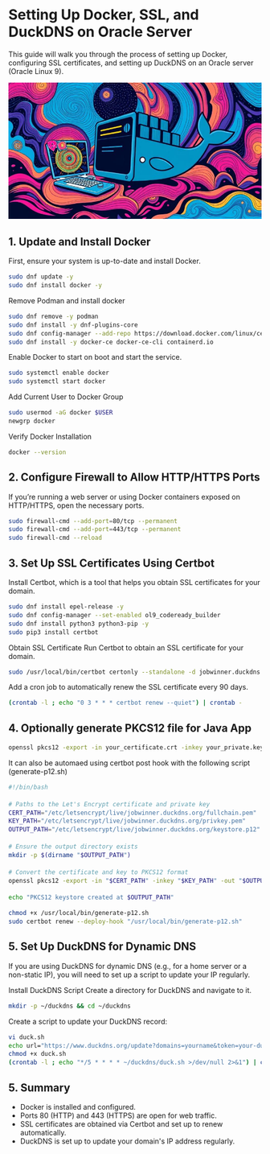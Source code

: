 # Setting Up Docker, SSL, and DuckDNS on Oracle Server

This guide will walk you through the process of setting up Docker, configuring SSL certificates, and setting up DuckDNS on an Oracle server (Oracle Linux 9).

![Oracle Server](../../assets/tech-blog/devops/oracle-server/banner.jpg)

## 1. Update and Install Docker

First, ensure your system is up-to-date and install Docker.

``` bash
sudo dnf update -y
sudo dnf install docker -y
```

Remove Podman and install docker

``` bash
sudo dnf remove -y podman
sudo dnf install -y dnf-plugins-core
sudo dnf config-manager --add-repo https://download.docker.com/linux/centos/docker-ce.repo
sudo dnf install -y docker-ce docker-ce-cli containerd.io
```

Enable Docker to start on boot and start the service.

``` bash
sudo systemctl enable docker
sudo systemctl start docker
```

Add Current User to Docker Group

``` bash
sudo usermod -aG docker $USER
newgrp docker
```

Verify Docker Installation
``` bash
docker --version
```

## 2. Configure Firewall to Allow HTTP/HTTPS Ports

If you’re running a web server or using Docker containers exposed on HTTP/HTTPS, open the necessary ports.

``` bash
sudo firewall-cmd --add-port=80/tcp --permanent
sudo firewall-cmd --add-port=443/tcp --permanent
sudo firewall-cmd --reload
```

## 3. Set Up SSL Certificates Using Certbot

Install Certbot, which is a tool that helps you obtain SSL certificates for your domain.

``` bash
sudo dnf install epel-release -y
sudo dnf config-manager --set-enabled ol9_codeready_builder
sudo dnf install python3 python3-pip -y
sudo pip3 install certbot
```

Obtain SSL Certificate
Run Certbot to obtain an SSL certificate for your domain.

``` bash
sudo /usr/local/bin/certbot certonly --standalone -d jobwinner.duckdns.org
```

Add a cron job to automatically renew the SSL certificate every 90 days.
``` bash
(crontab -l ; echo "0 3 * * * certbot renew --quiet") | crontab -
```

## 4. Optionally generate PKCS12 file for Java App

``` bash
openssl pkcs12 -export -in your_certificate.crt -inkey your_private.key -out keystore.p12 -name selfsigned
```

It can also be automaed using certbot post hook with the following script (generate-p12.sh)

``` bash
#!/bin/bash

# Paths to the Let's Encrypt certificate and private key
CERT_PATH="/etc/letsencrypt/live/jobwinner.duckdns.org/fullchain.pem"
KEY_PATH="/etc/letsencrypt/live/jobwinner.duckdns.org/privkey.pem"
OUTPUT_PATH="/etc/letsencrypt/live/jobwinner.duckdns.org/keystore.p12"

# Ensure the output directory exists
mkdir -p $(dirname "$OUTPUT_PATH")

# Convert the certificate and key to PKCS12 format
openssl pkcs12 -export -in "$CERT_PATH" -inkey "$KEY_PATH" -out "$OUTPUT_PATH" -name selfsigned -password pass:yourpassword

echo "PKCS12 keystore created at $OUTPUT_PATH"
```

``` bash
chmod +x /usr/local/bin/generate-p12.sh
sudo certbot renew --deploy-hook "/usr/local/bin/generate-p12.sh"

```

## 5. Set Up DuckDNS for Dynamic DNS

If you are using DuckDNS for dynamic DNS (e.g., for a home server or a non-static IP), you will need to set up a script to update your IP regularly.

Install DuckDNS Script
Create a directory for DuckDNS and navigate to it.


``` bash
mkdir -p ~/duckdns && cd ~/duckdns
```

Create a script to update your DuckDNS record:
``` bash
vi duck.sh
echo url="https://www.duckdns.org/update?domains=yourname&token=your-duckdns-token&ip=" | curl -k -o ~/duckdns/duck.log -K -
chmod +x duck.sh
(crontab -l ; echo "*/5 * * * * ~/duckdns/duck.sh >/dev/null 2>&1") | crontab -
```

## 5. Summary

- Docker is installed and configured.
- Ports 80 (HTTP) and 443 (HTTPS) are open for web traffic.
- SSL certificates are obtained via Certbot and set up to renew automatically.
- DuckDNS is set up to update your domain's IP address regularly.